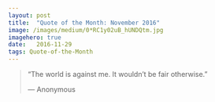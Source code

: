 ```yaml
---
layout:	post
title:	"Quote of the Month: November 2016"
image: /images/medium/0*RC1y02uB_hUNDQtm.jpg
imagehero: true
date:	2016-11-29
tags: Quote-of-the-Month
---
```


> “The world is against me. It wouldn’t be fair otherwise.”
> 
> — Anonymous

  
